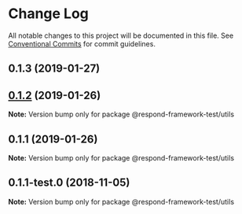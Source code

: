# Change Log

All notable changes to this project will be documented in this file.
See [Conventional Commits](https://conventionalcommits.org) for commit guidelines.

## 0.1.3 (2019-01-27)
## [0.1.2](https://github.com/respond-framework/rudy/compare/@respond-framework-test/utils@0.1.1...@respond-framework-test/utils@0.1.2) (2019-01-26)

**Note:** Version bump only for package @respond-framework-test/utils





## 0.1.1 (2019-01-26)

**Note:** Version bump only for package @respond-framework-test/utils





## 0.1.1-test.0 (2018-11-05)

**Note:** Version bump only for package @respond-framework-test/utils
